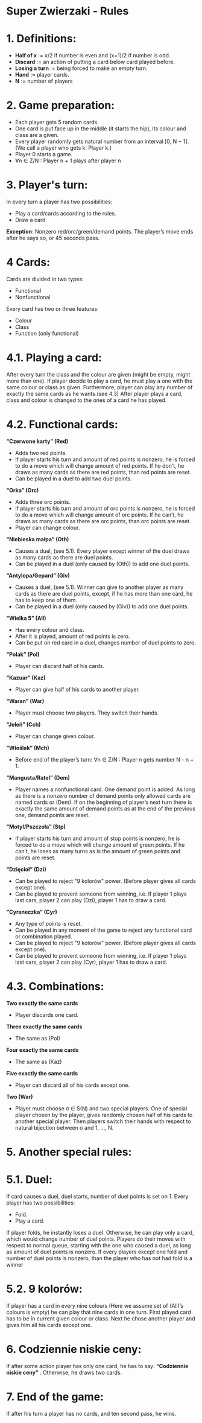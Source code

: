 # Super Zwierzaki - Rules

# 1. Definitions:
- **Half of x** := x/2 if number is even and (x+1)/2 if number is odd.
- **Discard** := an action of putting a card below card played before.
- **Losing a turn** := being forced to make an empty turn.
- **Hand** := player cards.
- **N** := number of players

# 2. Game preparation:
- Each player gets 5 random cards.
- One card is put face up in the middle (it starts the hip), its colour and class are a given.
- Every player randomly gets natural number from an interval [0, N − 1]. (We call a player who gets k: Player k.)
- Player 0 starts a game.
- ∀n ∈ Z/N : Player n + 1 plays after player n

# 3. Player's turn:
In every turn a player has two possibilities:
- Play a card/cards according to the rules.
- Draw a card

**Exception**: Nonzero red/orc/green/demand points.
The player’s move ends after he says so, or 45 seconds pass.

# 4 Cards:
Cards are divided in two types:
- Functional
- Nonfunctional

Every card has two or three features:
- Colour
- Class
- Function (only functional)

# 4.1. Playing a card:
After every turn the class and the colour are given (might be empty, might more than one). If player decide to play a card, he must play a one with the same colour or class as given. Furthermore, player can play any number of exactly the same cards as he wants.(see 4.3) After player plays a card, class and colour is changed to the ones of a card he has played.

# 4.2. Functional cards:

**“Czerwone karty” (Red)**
- Adds two red points.
- If player starts his turn and amount of red points is nonzero, he is forced to do a move which will change amount of red points. If he don’t, he draws as many cards as there are red points, than red points are reset.
- Can be played in a duel to add two duel points.

**“Orka” (Orc)**
- Adds three orc points.
- If player starts his turn and amount of orc points is nonzero, he is forced to do a move which will change amount of orc points. If he can’t, he draws as many cards as there are orc points, than orc points are reset.
- Player can change colour.

**“Niebieska małpa” (Oth)**
- Causes a duel, (see 5.1). Every player except winner of the duel draws as many cards as there are duel points.
- Can be played in a duel (only caused by (Oth)) to add one duel points.

**“Antylopa/Gepard” (Giv)**
- Causes a duel, (see 5.1). Winner can give to another player as many cards as there are duel points, except, if he has more than one card, he has to keep one of them.
- Can be played in a duel (only caused by (Giv)) to add one duel points.

**“Wielka 5” (All)**
- Has every colour and class.
- After it is played, amount of red points is zero.
- Can be put on red card in a duel, changes number of duel points to zero.

**“Polak” (Pol)**
- Player can discard half of his cards.

**“Kazuar” (Kaz)**
- Player can give half of his cards to another player.

**“Waran” (War)**
- Player must choose two players. They switch their hands.

**“Jeleń” (Cch)**
- Player can change given colour.

**“Wioślak” (Mch)**
- Before end of the player’s turn: ∀n ∈ Z/N : Player n gets number N - n + 1.

**“Mangusta/Ratel” (Dem)**
- Player names a nonfunctional card. One demand point is added. As long as there is a nonzero number of demand points only allowed cards are named cards or (Dem). If on the beginning of player’s next turn there is exactly the same amount of demand points as at the end of the previous one, demand points are reset.

**“Motyl/Pszczoła” (Stp)**
- If player starts his turn and amount of stop points is nonzero, he is forced to do a move which will change amount of green points. If he can’t, he loses as many turns as is the amount of green points and points are reset.

**“Dzięcioł” (Dzi)**
- Can be played to reject "9 kolorów" power. (Before player gives all cards except one).
- Can be played to prevent someone from winning, i.e. If player 1 plays last cars, player 2 can play (Dzi), player 1 has to draw a card.

**“Cyraneczka” (Cyr)**
- Any type of points is reset.
- Can be played in any moment of the game to reject any functional card or combination played.
- Can be played to reject "9 kolorów" power. (Before player gives all cards except one).
- Can be played to prevent someone from winning, i.e. If player 1 plays last cars, player 2 can play (Cyr), player 1 has to draw a card.

# 4.3. Combinations:
**Two exactly the same cards**
- Player discards one card.

**Three exactly the same cards**
- The same as (Pol)

**Four exactly the same cards**
- The same as (Kaz)

**Five exactly the same cards**
- Player can discard all of his cards except one.

**Two (War)**
- Player must choose σ ∈ S(N) and two special players. One of special player chosen by the player, gives randomly chosen half of his cards to another special player. Then players switch their hands with respect to natural bijection between σ and 1, ..., N.

# 5. Another special rules:

# 5.1. Duel:
If card causes a duel, duel starts, number of duel points is set on 1. Every player has two possibilities:
- Fold.
- Play a card.

If player folds, he instantly loses a duel. Otherwise, he can play only a card, which would change number of duel points. Players do their moves with respect to normal queue, starting with the one who caused a duel, as long as amount of duel points is nonzero. If every players except one fold and number of duel points is nonzero, than the player who has not had fold is a winner

# 5.2. 9 kolorów:
If player has a card in every nine colours (Here we assume set of (All)’s colours is empty) he can play that nine cards in one turn. First played card has to be in current given colour or class. Next he chose another player and gives him all his cards except one.

# 6. Codziennie niskie ceny:
If after some action player has only one card, he has to say: **“Codziennie niskie ceny”** . Otherwise, he draws two cards.

# 7. End of the game:
If after his turn a player has no cards, and ten second pass, he wins.

